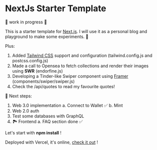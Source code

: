 # NextJs Starter Template

🚧 work in progress 🚧

This is a starter template for [Next.js](https://nextjs.org/learn).
I will use it as a personal blog and playground to make some experiments. 🧪 

Plus:
1. Added [Tailwind CSS](https://tailwindcss.com/) support and configuration (tailwind.config.js and postcss.config.js)
2. Made a call to Opensea to fetch collections and render their images using __SWR__ (endorfine.js)
3. Developing a Tinder-like Swiper component using [Framer](https://www.framer.com/) (components/swiper/swiper.js)
4. Check the /api/quotes to read my favourite quotes!




🎯 Next steps:
1. Web 3.0 implementation 
    a. Connect to Wallet ✅
    b. Mint
2. Web 2.0 auth
3. Test some databases with GraphQL
4. 🏞 Frontend 
    a. FAQ section done ✅




Let's start with __npm install__ !

Deployed with Vercel, it's online, [check it out](https://next-start-five.vercel.app/) !
